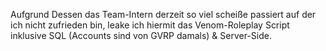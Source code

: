 Aufgrund Dessen das Team-Intern derzeit so viel scheiße passiert auf der ich nicht zufrieden bin, leake ich hiermit das Venom-Roleplay Script inklusive SQL (Accounts sind von GVRP damals) & Server-Side.
